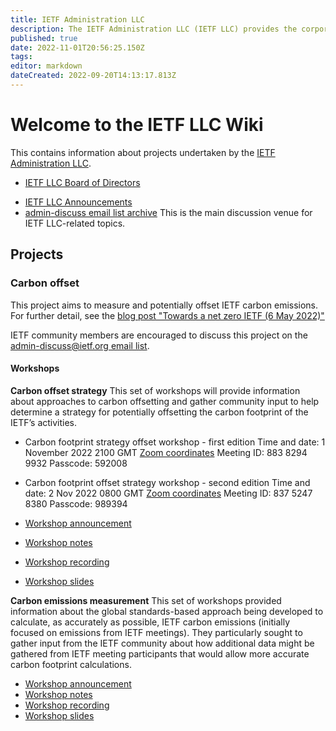 ```yaml
---
title: IETF Administration LLC
description: The IETF Administration LLC (IETF LLC) provides the corporate legal home for the IETF, the Internet Architecture Board (IAB), and the Internet Research Task Force (IRTF).
published: true
date: 2022-11-01T20:56:25.150Z
tags: 
editor: markdown
dateCreated: 2022-09-20T14:13:17.813Z
---
```


# Welcome to the IETF LLC Wiki
This contains information about projects undertaken by the [IETF Administration LLC](https://www.ietf.org/about/administration/).

+ [IETF LLC Board of Directors](https://www.ietf.org/about/administration/llc-board/)
* [IETF LLC Announcements](https://www.ietf.org/about/administration/announcements/)
* [admin-discuss email list archive](https://mailarchive.ietf.org/arch/browse/admin-discuss/)
This is the main discussion venue for IETF LLC-related topics.

## Projects
### Carbon offset
This project aims to measure and potentially offset IETF carbon emissions. For further detail, see the [blog post "Towards a net zero IETF (6 May 2022)"](https://www.ietf.org/blog/towards-a-net-zero-ietf/)

IETF community members are encouraged to discuss this project on the [admin-discuss@ietf.org email list](https://www.ietf.org/mailman/listinfo/admin-discuss).

#### Workshops
**Carbon offset strategy**
This set of workshops will provide information about approaches to carbon offsetting and gather community input to help determine a strategy for potentially offsetting the carbon footprint of the IETF’s activities. 

+ Carbon footprint strategy offset workshop - first edition
Time and date: 1 November 2022 2100 GMT
[Zoom coordinates](https://ietf.zoom.us/j/88382949932?pwd=bWsvL3FsS0gyc1c5WDhnK2ZqbmxCdz09)
Meeting ID: 883 8294 9932
Passcode: 592008

+ Carbon footprint offset strategy workshop - second edition
Time and date: 2 Nov 2022 0800 GMT
[Zoom coordinates](https://ietf.zoom.us/j/83752478380?pwd=ekxnWk1qdnRsK3hQdENINGt2bFJnUT09)
Meeting ID: 837 5247 8380
Passcode: 989394

+ [Workshop announcement](https://mailarchive.ietf.org/arch/msg/admin-discuss/d5ojp1DdTO-dUYGL3IVaSeEpkII/)
+ [Workshop notes](https://notes.ietf.org/carbon-workshop-offset-strategy)
+ [Workshop recording]()
+ [Workshop slides]()

**Carbon emissions measurement**
This set of workshops provided information about the global standards-based approach being developed to calculate, as accurately as possible, IETF carbon emissions (initially focused on emissions from IETF meetings). They particularly sought to gather input from the IETF community about how additional data might be gathered from IETF meeting participants that would allow more accurate carbon footprint calculations.
+ [Workshop announcement](https://mailarchive.ietf.org/arch/msg/admin-discuss/pyJkhxmOwfWifBfuj4ux4RfdS5Y/)
+ [Workshop notes](https://notes.ietf.org/carbon-workshop-emissions-measurement-combined)
+ [Workshop recording](https://ietf.zoom.us/rec/share/Xtd0BuJYpqIrfbNj3q54Ew4mI9JRVT0c2mxCFF8lVFqCfYETDdsaK2RAqg12BrZz.pKAYQClr8hrRUNJO)
+ [Workshop slides](https://www.ietf.org/media/documents/IETF_Carbon_Neutral_Project_Workshop_1_Measuring_Emissions.pdf)


#### 

